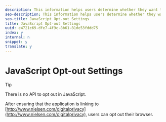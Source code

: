 ```yaml
---
description: This information helps users determine whether they want to opt-in to or opt-out of Nielsen ratings.
seo-description: This information helps users determine whether they want to opt-in to or opt-out of Nielsen ratings.
seo-title: JavaScript Opt-out Settings
title: JavaScript Opt-out Settings
uuid: e4721c69-dfe7-4f9c-8b61-81de53fddd75
index: y
internal: n
snippet: y
translate: y
---
```


# JavaScript Opt-out Settings


>[!TIP]
>
>There is no API to opt out in JavaScript.

After ensuring that the application is linking to [http://www.nielsen.com/digitalprivacy](http://www.nielsen.com/digitalprivacy), users can opt out their browser. 
